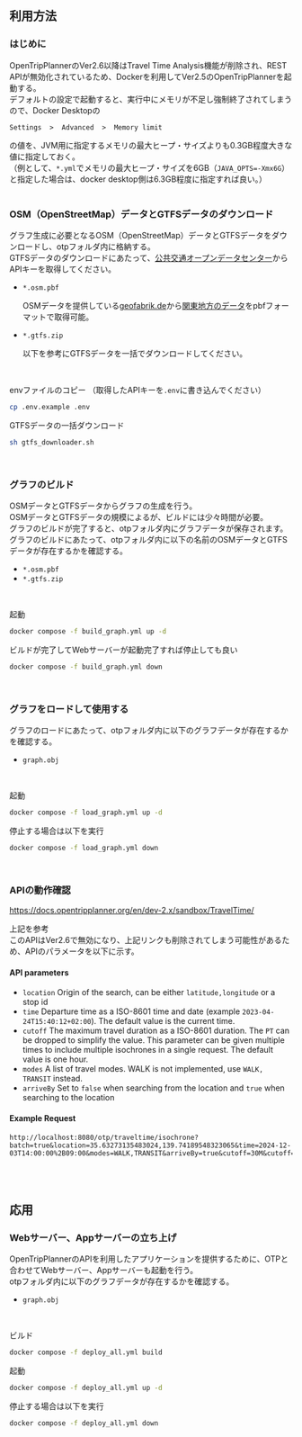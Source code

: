 ## 利用方法

### はじめに

OpenTripPlannerのVer2.6以降はTravel Time Analysis機能が削除され、REST APIが無効化されているため、Dockerを利用してVer2.5のOpenTripPlannerを起動する。<br>
デフォルトの設定で起動すると、実行中にメモリが不足し強制終了されてしまうので、Docker Desktopの<br>
```
Settings  >  Advanced  >  Memory limit
```
の値を、JVM用に指定するメモリの最大ヒープ・サイズよりも0.3GB程度大きな値に指定しておく。<br>
（例として、`*.yml`でメモリの最大ヒープ・サイズを6GB（`JAVA_OPTS=-Xmx6G`）と指定した場合は、docker desktop側は6.3GB程度に指定すれば良い。）<br>
<br>

### OSM（OpenStreetMap）データとGTFSデータのダウンロード
グラフ生成に必要となるOSM（OpenStreetMap）データとGTFSデータをダウンロードし、otpフォルダ内に格納する。<br>
GTFSデータのダウンロードにあたって、[公共交通オープンデータセンター](https://developer.odpt.org/)からAPIキーを取得してください。<br>

- `*.osm.pbf`

    OSMデータを提供している[geofabrik.de](https://download.geofabrik.de/)から[関東地方のデータ](https://download.geofabrik.de/asia/japan/kanto.html)をpbfフォーマットで取得可能。
    
- `*.gtfs.zip`

    以下を参考にGTFSデータを一括でダウンロードしてください。

<br>

envファイルのコピー （取得したAPIキーを`.env`に書き込んでください）
```sh
cp .env.example .env
```

GTFSデータの一括ダウンロード
```sh
sh gtfs_downloader.sh
```
<br>

### グラフのビルド
OSMデータとGTFSデータからグラフの生成を行う。<br>
OSMデータとGTFSデータの規模によるが、ビルドには少々時間が必要。<br>
グラフのビルドが完了すると、otpフォルダ内にグラフデータが保存されます。<br>
グラフのビルドにあたって、otpフォルダ内に以下の名前のOSMデータとGTFSデータが存在するかを確認する。<br>

- `*.osm.pbf`
- `*.gtfs.zip`

<br>

起動
```sh
docker compose -f build_graph.yml up -d
```

ビルドが完了してWebサーバーが起動完了すれば停止しても良い
```sh
docker compose -f build_graph.yml down
```
<br>

### グラフをロードして使用する
グラフのロードにあたって、otpフォルダ内に以下のグラフデータが存在するかを確認する。<br>

- `graph.obj`

<br>

起動
```sh
docker compose -f load_graph.yml up -d
```

停止する場合は以下を実行
```sh
docker compose -f load_graph.yml down
```
<br>

### APIの動作確認

https://docs.opentripplanner.org/en/dev-2.x/sandbox/TravelTime/

上記を参考<br>
このAPIはVer2.6で無効になり、上記リンクも削除されてしまう可能性があるため、APIのパラメータを以下に示す。<br>

#### API parameters

- `location` Origin of the search, can be either `latitude,longitude` or a stop id
- `time` Departure time as a ISO-8601 time and date (example `2023-04-24T15:40:12+02:00`). The default value is the current time.
- `cutoff` The maximum travel duration as a ISO-8601 duration. The `PT` can be dropped to simplify the value. This parameter can be given multiple times to include multiple isochrones in a single request. The default value is one hour.
- `modes` A list of travel modes. WALK is not implemented, use `WALK, TRANSIT` instead.
- `arriveBy` Set to `false` when searching from the location and `true` when searching to the location

#### Example Request

```
http://localhost:8080/otp/traveltime/isochrone?batch=true&location=35.63273135483024,139.74189548323065&time=2024-12-03T14:00:00%2B09:00&modes=WALK,TRANSIT&arriveBy=true&cutoff=30M&cutoff=60M
```
<br>
<br>


## 応用

### Webサーバー、Appサーバーの立ち上げ

OpenTripPlannerのAPIを利用したアプリケーションを提供するために、OTPと合わせてWebサーバー、Appサーバーも起動を行う。<br>
otpフォルダ内に以下のグラフデータが存在するかを確認する。<br>

- `graph.obj`

<br>

ビルド
```sh
docker compose -f deploy_all.yml build
```

起動
```sh
docker compose -f deploy_all.yml up -d
```

停止する場合は以下を実行
```sh
docker compose -f deploy_all.yml down
```
<br>
